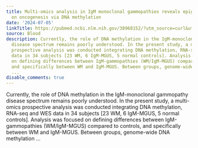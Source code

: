```yaml
---
title: Multi-omics analysis in IgM monoclonal gammopathies reveals epigenetic influence
  on oncogenesis via DNA methylation
date: '2024-07-05'
linkTitle: https://pubmed.ncbi.nlm.nih.gov/38968152/?utm_source=curl&utm_medium=rss&utm_campaign=journals&utm_content=7603509&fc=None&ff=20240706182724&v=2.18.0.post9+e462414
source: Blood
description: Currently, the role of DNA methylation in the IgM-monoclonal gammopathy
  disease spectrum remains poorly understood. In the present study, a multi-omics
  prospective analysis was conducted integrating DNA methylation, RNA-seq and WES
  data in 34 subjects [23 WM, 6 IgM-MGUS, 5 normal controls]. Analysis was focused
  on defining differences between IgM-gammopathies (WM/IgM-MGUS) compared to controls,
  and specifically between WM and IgM-MGUS. Between groups, genome-wide DNA methylation
  ...
disable_comments: true
---
```

Currently, the role of DNA methylation in the IgM-monoclonal gammopathy disease spectrum remains poorly understood. In the present study, a multi-omics prospective analysis was conducted integrating DNA methylation, RNA-seq and WES data in 34 subjects [23 WM, 6 IgM-MGUS, 5 normal controls]. Analysis was focused on defining differences between IgM-gammopathies (WM/IgM-MGUS) compared to controls, and specifically between WM and IgM-MGUS. Between groups, genome-wide DNA methylation ...